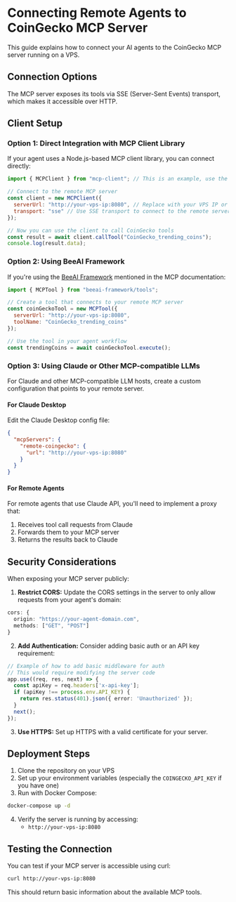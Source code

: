 # Connecting Remote Agents to CoinGecko MCP Server

This guide explains how to connect your AI agents to the CoinGecko MCP server running on a VPS.

## Connection Options

The MCP server exposes its tools via SSE (Server-Sent Events) transport, which makes it accessible over HTTP.

## Client Setup

### Option 1: Direct Integration with MCP Client Library

If your agent uses a Node.js-based MCP client library, you can connect directly:

```javascript
import { MCPClient } from "mcp-client"; // This is an example, use the appropriate MCP client library

// Connect to the remote MCP server
const client = new MCPClient({
  serverUrl: "http://your-vps-ip:8080", // Replace with your VPS IP or domain
  transport: "sse" // Use SSE transport to connect to the remote server
});

// Now you can use the client to call CoinGecko tools
const result = await client.callTool("CoinGecko_trending_coins");
console.log(result.data);
```

### Option 2: Using BeeAI Framework

If you're using the [BeeAI Framework](https://i-am-bee.github.io/beeai-framework) mentioned in the MCP documentation:

```javascript
import { MCPTool } from "beeai-framework/tools";

// Create a tool that connects to your remote MCP server
const coinGeckoTool = new MCPTool({
  serverUrl: "http://your-vps-ip:8080",
  toolName: "CoinGecko_trending_coins"
});

// Use the tool in your agent workflow
const trendingCoins = await coinGeckoTool.execute();
```

### Option 3: Using Claude or Other MCP-compatible LLMs

For Claude and other MCP-compatible LLM hosts, create a custom configuration that points to your remote server.

#### For Claude Desktop

Edit the Claude Desktop config file:

```json
{
  "mcpServers": {
    "remote-coingecko": {
      "url": "http://your-vps-ip:8080"
    }
  }
}
```

#### For Remote Agents

For remote agents that use Claude API, you'll need to implement a proxy that:

1. Receives tool call requests from Claude
2. Forwards them to your MCP server
3. Returns the results back to Claude

## Security Considerations

When exposing your MCP server publicly:

1. **Restrict CORS:** Update the CORS settings in the server to only allow requests from your agent's domain:

```typescript
cors: {
  origin: "https://your-agent-domain.com",
  methods: ["GET", "POST"]
}
```

2. **Add Authentication:** Consider adding basic auth or an API key requirement:

```typescript
// Example of how to add basic middleware for auth
// This would require modifying the server code
app.use((req, res, next) => {
  const apiKey = req.headers['x-api-key'];
  if (apiKey !== process.env.API_KEY) {
    return res.status(401).json({ error: 'Unauthorized' });
  }
  next();
});
```

3. **Use HTTPS:** Set up HTTPS with a valid certificate for your server.

## Deployment Steps

1. Clone the repository on your VPS
2. Set up your environment variables (especially the `COINGECKO_API_KEY` if you have one)
3. Run with Docker Compose:

```bash
docker-compose up -d
```

4. Verify the server is running by accessing:
   - `http://your-vps-ip:8080`

## Testing the Connection

You can test if your MCP server is accessible using curl:

```bash
curl http://your-vps-ip:8080
```

This should return basic information about the available MCP tools. 